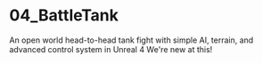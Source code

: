 # 04_BattleTank
An open world head-to-head tank fight with simple AI, terrain, and advanced control system in Unreal 4
We're new at this!
